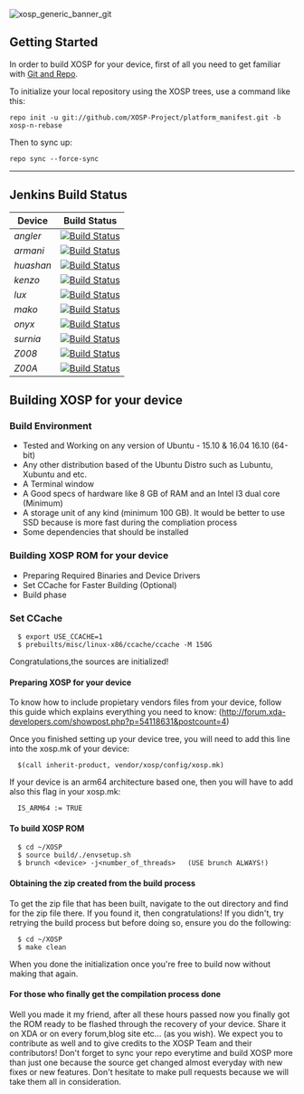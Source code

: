 ![xosp_generic_banner_git](https://cloud.githubusercontent.com/assets/6454841/23626424/28747708-02ad-11e7-8517-4e3de44ea473.png)

Getting Started
---------------
In order to build XOSP for your device, first of all you need to get familiar
with [Git and Repo](http://source.android.com/source/version-control.html).

To initialize your local repository using the XOSP trees, use a command like this:

    repo init -u git://github.com/XOSP-Project/platform_manifest.git -b xosp-n-rebase
    
Then to sync up:

    repo sync --force-sync

--------

## Jenkins Build Status

| Device | Build Status |
|---|---|
*angler* | [![Build Status](http://jenkins.xosp.org/job/XOSP-angler/badge/icon)](http://jenkins.xosp.org/job/XOSP-angler/)
*armani* | [![Build Status](http://jenkins.xosp.org/job/XOSP-armani/badge/icon)](http://jenkins.xosp.org/job/XOSP-armani/)
*huashan* | [![Build Status](http://jenkins.xosp.org/job/XOSP-huashan/badge/icon)](http://jenkins.xosp.org/job/XOSP-huashan/)
*kenzo* | [![Build Status](http://jenkins.xosp.org/job/XOSP-kenzo/badge/icon)](http://jenkins.xosp.org/job/XOSP-kenzo/)
*lux* | [![Build Status](http://jenkins.xosp.org/job/XOSP-lux/badge/icon)](http://jenkins.xosp.org/job/XOSP-lux/)
*mako* | [![Build Status](http://jenkins.xosp.org/job/XOSP-mako/badge/icon)](http://jenkins.xosp.org/job/XOSP-mako/)
*onyx* | [![Build Status](http://jenkins.xosp.org/job/XOSP-onyx/badge/icon)](http://jenkins.xosp.org/job/XOSP-onyx/)
*surnia* | [![Build Status](http://jenkins.xosp.org/job/XOSP-surnia/badge/icon)](http://jenkins.xosp.org/job/XOSP-surnia/)
*Z008* | [![Build Status](http://jenkins.xosp.org/job/XOSP-Z008/badge/icon)](http://jenkins.xosp.org/job/XOSP-Z008/)
*Z00A* | [![Build Status](http://jenkins.xosp.org/job/XOSP-Z00A/badge/icon)](http://jenkins.xosp.org/job/XOSP-Z00A/)

## Building XOSP for your device

### Build Environment

- Tested and Working on any version of Ubuntu - 15.10 & 16.04 16.10 (64-bit)
- Any other distribution based of the Ubuntu Distro such as Lubuntu, Xubuntu and etc.
- A Terminal window
- A Good specs of hardware like 8 GB of RAM and an Intel I3 dual core (Minimum)
- A storage unit of any kind (minimum 100 GB). It would be better to use SSD because is more fast during the compliation process
- Some dependencies that should be installed

### Building XOSP ROM for your device
- Preparing Required Binaries and Device Drivers
- Set CCache for Faster Building (Optional)
- Build phase

### Set CCache

      $ export USE_CCACHE=1
      $ prebuilts/misc/linux-x86/ccache/ccache -M 150G

Congratulations,the sources are initialized! 

#### Preparing XOSP for your device
To know how to include propietary vendors files from your device, follow this guide which explains everything you need to know: (http://forum.xda-developers.com/showpost.php?p=54118631&postcount=4)


Once you finished setting up your device tree, you will need to add this line into the xosp.mk of your device:

      $(call inherit-product, vendor/xosp/config/xosp.mk)
 
If your device is an arm64 architecture based one, then you will have to add also this flag in your xosp.mk:

      IS_ARM64 := TRUE

#### To build XOSP ROM

      $ cd ~/XOSP
      $ source build/./envsetup.sh
      $ brunch <device> -j<number_of_threads>   (USE brunch ALWAYS!)

#### Obtaining the zip created from the build process
To get the zip file that has been built, navigate to the out directory and find for the zip file there. If you found it, then congratulations! If you didn't, try retrying the build process but before doing so, ensure you do the following:

      $ cd ~/XOSP
      $ make clean

When you done the initialization once you're free to build now without making that again.

#### For those who finally get the compilation process done
Well you made it my friend, after all these hours passed now you finally got the ROM ready to be flashed through the recovery of your device. Share it on XDA or on every forum,blog site etc... (as you wish). 
We expect you to contribute as well and to give credits to the XOSP Team and their contributors! Don't forget to sync your repo everytime and build XOSP more than just one because the source get changed almost everyday with new fixes or new features. Don't hesitate to make pull requests because we will take them all in consideration.
